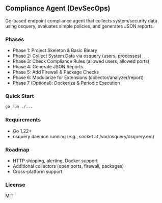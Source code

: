 ## Compliance Agent (DevSecOps)

Go-based endpoint compliance agent that collects system/security data using osquery, evaluates simple policies, and generates JSON reports.

### Phases
- Phase 1: Project Skeleton & Basic Binary
- Phase 2: Collect System Data via osquery (users, processes)
- Phase 3: Check Compliance Rules (allowed users, allowed ports)
- Phase 4: Generate JSON Reports
- Phase 5: Add Firewall & Package Checks
- Phase 6: Modularize for Extensions (collector/analyzer/report)
- Phase 7 (Optional): Dockerize & Periodic Execution

### Quick Start
```bash
go run ./...
```

### Requirements
- Go 1.22+
- osquery daemon running (e.g., socket at /var/osquery/osquery.em)

### Roadmap
- HTTP shipping, alerting, Docker support
- Additional collectors (open ports, firewall, packages)
- Cross-platform support

### License
MIT


